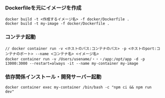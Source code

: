 

### Dockerfileを元にイメージを作成

```
docker build -t <作成するイメージ名> -f docker/Dockerfile .
docker build -t my-image -f docker/Dockerfile .
```

### コンテナ起動

```
// docker container run -v <ホストのパス:コンテナのパス> -p <ホストのport:コンテナのポート> --name <コンテナ名> <イメージ名>
docker container run -v /Users/usename/・・・/app:/opt/app -d -p 13000:3000 --restart=always -it --name my-container my-image
```

### 依存関係インストール・開発サーバー起動

```
docker container exec my-container /bin/bash -c "npm ci && npm run dev"
```